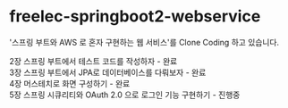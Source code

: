 # freelec-springboot2-webservice
'스프링 부트와 AWS 로 혼자 구현하는 웹 서비스'를 Clone Coding 하고 있습니다. 

2장 스프링 부트에서 테스트 코드를 작성하자 - 완료 <br>
3장 스프링 부트에서 JPA로 데이터베이스를 다뤄보자 - 완료 <br>
4장 머스테치로 화면 구성하기 - 완료 <br>
5장 스프링 시큐리티와 OAuth 2.0 으로 로그인 기능 구현하기 - 진행중
